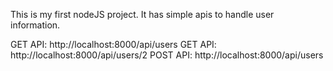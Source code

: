This is my first nodeJS project.
It has simple apis to handle user information.

GET API: http://localhost:8000/api/users
GET API: http://localhost:8000/api/users/2
POST API: http://localhost:8000/api/users
